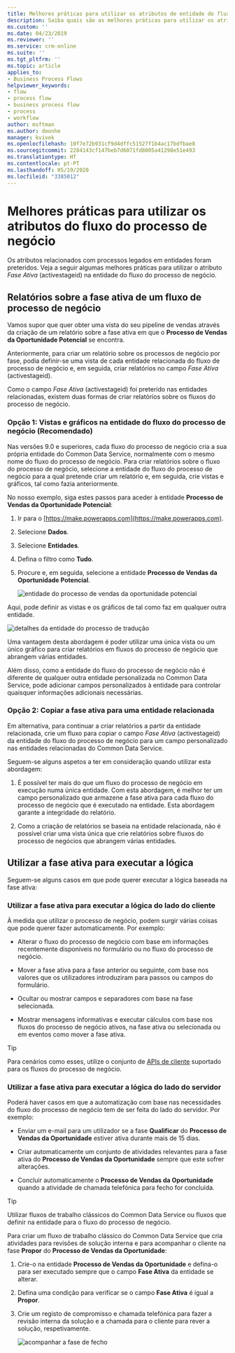```yaml
---
title: Melhores práticas para utilizar os atributos de entidade do fluxo do processo de negócio | Microsoft Docs
description: Saiba quais são as melhores práticas para utilizar os atributos de entidade do fluxo do processo de negócio.
ms.custom: ''
ms.date: 04/23/2019
ms.reviewer: ''
ms.service: crm-online
ms.suite: ''
ms.tgt_pltfrm: ''
ms.topic: article
applies_to:
- Business Process Flows
helpviewer_keywords:
- flow
- process flow
- business process flow
- process
- workflow
author: msftman
ms.author: deonhe
manager: kvivek
ms.openlocfilehash: 10f7e72b931cf9d4dffc51527f1b4ac17bdfbae8
ms.sourcegitcommit: 2284143cf147beb7d6071fd8005a41298e51e493
ms.translationtype: HT
ms.contentlocale: pt-PT
ms.lasthandoff: 05/19/2020
ms.locfileid: "3385012"
---
```

# <a name="best-practices-in-using-business-process-flow-attributes"></a>Melhores práticas para utilizar os atributos do fluxo do processo de negócio



Os atributos relacionados com processos legados em entidades foram preteridos. Veja a seguir algumas melhores práticas para utilizar o atributo *Fase Ativa* (activestageid) na entidade do fluxo do processo de negócio. 

## <a name="reporting-on-the-active-stage-of-a-business-process-flow"></a>Relatórios sobre a fase ativa de um fluxo de processo de negócio

Vamos supor que quer obter uma vista do seu pipeline de vendas através da criação de um relatório sobre a fase ativa em que o **Processo de Vendas da Oportunidade Potencial** se encontra.

Anteriormente, para criar um relatório sobre os processos de negócio por fase, podia definir-se uma vista de cada entidade relacionada do fluxo de processo de negócio e, em seguida, criar relatórios no campo *Fase Ativa* (activestageid).

Como o campo *Fase Ativa* (activestageid) foi preterido nas entidades relacionadas, existem duas formas de criar relatórios sobre os fluxos do processo de negócio.

### <a name="option-1-views-and-charts-on-business-process-flow-entity-recommended"></a>Opção 1: Vistas e gráficos na entidade do fluxo do processo de negócio **(Recomendado)**

Nas versões 9.0 e superiores, cada fluxo do processo de negócio cria a sua própria entidade do Common Data Service, normalmente com o mesmo nome do fluxo do processo de negócio. Para criar relatórios sobre o fluxo do processo de negócio, selecione a entidade do fluxo do processo de negócio para a qual pretende criar um relatório e, em seguida, crie vistas e gráficos, tal como fazia anteriormente.

No nosso exemplo, siga estes passos para aceder à entidade **Processo de Vendas da Oportunidade Potencial**:
1. Ir para o [https://make.powerapps.com](https://make.powerapps.com).
1. Selecione **Dados**.
1. Selecione **Entidades**.
1. Defina o filtro como **Tudo**.
1. Procure e, em seguida, selecione a entidade **Processo de Vendas da Oportunidade Potencial**.

   ![entidade do processo de vendas da oportunidade potencial](media/best-practices-entity-attributes/lead-opportunity-process.png)

Aqui, pode definir as vistas e os gráficos de tal como faz em qualquer outra entidade.

![detalhes da entidade do processo de tradução](media/best-practices-entity-attributes/lead-to-opportunity-sales-process-details.png)

Uma vantagem desta abordagem é poder utilizar uma única vista ou um único gráfico para criar relatórios em fluxos do processo de negócio que abrangem várias entidades.

Além disso, como a entidade do fluxo do processo de negócio não é diferente de qualquer outra entidade personalizada no Common Data Service, pode adicionar campos personalizados à entidade para controlar quaisquer informações adicionais necessárias.

### <a name="option-2-copy-active-stage-to-a-related-entity"></a>Opção 2: Copiar a fase ativa para uma entidade relacionada

Em alternativa, para continuar a criar relatórios a partir da entidade relacionada, crie um fluxo para copiar o campo *Fase Ativa* (activestageid) da entidade do fluxo do processo de negócio para um campo personalizado nas entidades relacionadas do Common Data Service.

Seguem-se alguns aspetos a ter em consideração quando utilizar esta abordagem:

1.  É possível ter mais do que um fluxo do processo de negócio em execução numa única entidade. Com esta abordagem, é melhor ter um campo personalizado que armazene a fase ativa para cada fluxo do processo de negócio que é executado na entidade. Esta abordagem garante a integridade do relatório.

1.  Como a criação de relatórios se baseia na entidade relacionada, não é possível criar uma vista única que crie relatórios sobre fluxos do processo de negócios que abrangem várias entidades.

## <a name="using-the-active-stage-to-run-logic"></a>Utilizar a fase ativa para executar a lógica

Seguem-se alguns casos em que pode querer executar a lógica baseada na fase ativa:

### <a name="using-the-active-stage-to-run-client-side-logic"></a>Utilizar a fase ativa para executar a lógica do lado do cliente

À medida que utilizar o processo de negócio, podem surgir várias coisas que pode querer fazer automaticamente. Por exemplo:

-   Alterar o fluxo do processo de negócio com base em informações recentemente disponíveis no formulário ou no fluxo do processo de negócio.

-   Mover a fase ativa para a fase anterior ou seguinte, com base nos valores que os utilizadores introduziram para passos ou campos do formulário.

-   Ocultar ou mostrar campos e separadores com base na fase selecionada.

-   Mostrar mensagens informativas e executar cálculos com base nos fluxos do processo de negócio ativos, na fase ativa ou selecionada ou em eventos como mover a fase ativa.

> [!TIP]
> Para cenários como esses, utilize o conjunto de [APIs de cliente](https://docs.microsoft.com/dynamics365/customer-engagement/developer/clientapi/reference/formcontext-data-process) suportado para os fluxos do processo de negócio.
>

### <a name="using-the-active-stage-to-run-server-side-logic"></a>Utilizar a fase ativa para executar a lógica do lado do servidor

Poderá haver casos em que a automatização com base nas necessidades do fluxo do processo de negócio tem de ser feita do lado do servidor. Por exemplo:

-   Enviar um e-mail para um utilizador se a fase **Qualificar** do **Processo de Vendas da Oportunidade** estiver ativa durante mais de 15 dias.

-   Criar automaticamente um conjunto de atividades relevantes para a fase ativa do **Processo de Vendas da Oportunidade** sempre que este sofrer alterações.

-   Concluir automaticamente o **Processo de Vendas da Oportunidade** quando a atividade de chamada telefónica para fecho for concluída.

> [!TIP]
> Utilizar fluxos de trabalho clássicos do Common Data Service ou fluxos que definir na entidade para o fluxo do processo de negócio.
> 

Para criar um fluxo de trabalho clássico do Common Data Service que cria atividades para revisões de solução interna e para acompanhar o cliente na fase **Propor** do **Processo de Vendas da Oportunidade**:

1. Crie-o na entidade **Processo de Vendas da Oportunidade** e defina-o para ser executado sempre que o campo **Fase Ativa** da entidade se alterar. 
1. Defina uma condição para verificar se o campo **Fase Ativa** é igual a **Propor**. 
1. Crie um registo de compromisso e chamada telefónica para fazer a revisão interna da solução e a chamada para o cliente para rever a solução, respetivamente.

   ![acompanhar a fase de fecho](media/best-practices-entity-attributes/close-stage-followup.png)

